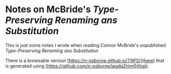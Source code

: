 # Notes on McBride's *Type-Preserving Renaming ans Substitution*

This is just some notes I wrote when reading Connor McBride's unpublished
*Type-Preserving Renaming ans Substitution*

There is a browsable version [https://n-osborne.github.io/TRPS/](here) that
is generated using [https://github.com/n-osborne/lagda2html](that).
